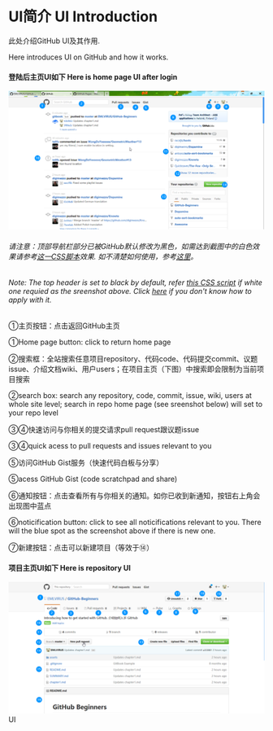 # UI简介  UI Introduction

此处介绍GitHub UI及其作用.

Here introduces UI on GitHub and how it works.

#### 登陆后主页UI如下 Here is home page UI after login

![](/assets/2017-02-18_16-50-13.png)

###### 请注意：顶部导航栏部分已被GitHub默认修改为黑色，如需达到截图中的白色效果请参考[这一CSS脚本](https://userstyles.org/styles/138766/github-return-light-themed-header)效果. 如不清楚如何使用，参考[这里](https://userstyles.org/help/stylish)。

###### Note: The top header is set to black by default, refer [this CSS script](https://userstyles.org/styles/138766/github-return-light-themed-header) if white one requied as the sreenshot above. Click [here](https://userstyles.org/help/stylish) if you don't know how to apply with it.

①主页按钮：点击返回GitHub主页

①Home page button: click to return home page

②搜索框：全站搜索任意项目repository、代码code、代码提交commit、议题issue、介绍文档wiki、用户users；在项目主页（下图）中搜索即会限制为当前项目搜索

②search box: search any repository, code, commit, issue, wiki, users at whole site level; search in repo home page \(see sreenshot below\) will set to your repo level

③④快速访问与你相关的提交请求pull request跟议题issue

③④quick acess to pull requests and issues relevant to you

⑤访问GitHub Gist服务（快速代码白板与分享）

⑤acess GitHub Gist \(code scratchpad and share\)

⑥通知按钮：点击查看所有与你相关的通知。如你已收到新通知，按钮右上角会出现图中蓝点

⑥noticification button: click to see all noticifications relevant to you. There will the blue spot as the screenshot above if there is new one.

⑦新建按钮：点击可以新建项目（等效于⑭）

#### 项目主页UI如下 Here is repository UI

![](/assets/firefox_2017-02-18_18-42-27.png)UI

